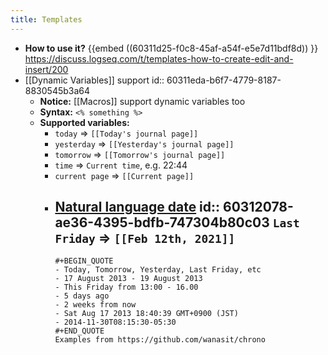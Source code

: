 ```yaml
---
title: Templates
---
```


- **How to use it?**
  {{embed ((60311d25-f0c8-45af-a54f-e5e7d11bdf8d)) }} 
  https://discuss.logseq.com/t/templates-how-to-create-edit-and-insert/200
- [[Dynamic Variables]] support
  id:: 60311eda-b6f7-4779-8187-8830545b3a64
    - **Notice:** [[Macros]] support dynamic variables too
    - **Syntax:** `<% something %>`
    - **Supported variables:**
        - `today` => `[[Today's journal page]]`
        - `yesterday` => `[[Yesterday's journal page]]`
        - `tomorrow` => `[[Tomorrow's journal page]]`
        - `time` => `Current time`, e.g. 22:44
        - `current page` => `[[Current page]]`
        - [Natural language date](https://github.com/wanasit/chrono)
          id:: 60312078-ae36-4395-bdfb-747304b80c03
          `Last Friday` => `[[Feb 12th, 2021]]`
            -
              #+BEGIN_QUOTE
              - Today, Tomorrow, Yesterday, Last Friday, etc
              - 17 August 2013 - 19 August 2013
              - This Friday from 13:00 - 16.00
              - 5 days ago
              - 2 weeks from now
              - Sat Aug 17 2013 18:40:39 GMT+0900 (JST)
              - 2014-11-30T08:15:30-05:30
              #+END_QUOTE
              Examples from https://github.com/wanasit/chrono